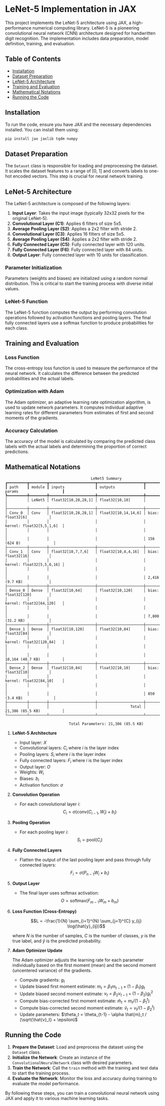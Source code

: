 # LeNet-5 Implementation in JAX

This project implements the LeNet-5 architecture using JAX, a high-performance numerical computing library. LeNet-5 is a pioneering convolutional neural network (CNN) architecture designed for handwritten digit recognition. The implementation includes data preparation, model definition, training, and evaluation.

## Table of Contents

- [Installation](#installation)
- [Dataset Preparation](#dataset-preparation)
- [LeNet-5 Architecture](#lenet-5-architecture)
- [Training and Evaluation](#training-and-evaluation)
- [Mathematical Notations](#mathematical-notations)
- [Running the Code](#running-the-code)

## Installation

To run the code, ensure you have JAX and the necessary dependencies installed. You can install them using:

```bash
pip install jax jaxlib tqdm numpy
```

## Dataset Preparation

The `Dataset` class is responsible for loading and preprocessing the dataset. It scales the dataset features to a range of [0, 1] and converts labels to one-hot encoded vectors. This step is crucial for neural network training.

## LeNet-5 Architecture

The LeNet-5 architecture is composed of the following layers:

1. **Input Layer**: Takes the input image (typically 32x32 pixels for the original LeNet-5).
2. **Convolutional Layer (C1)**: Applies 6 filters of size 5x5.
3. **Average Pooling Layer (S2)**: Applies a 2x2 filter with stride 2.
4. **Convolutional Layer (C3)**: Applies 16 filters of size 5x5.
5. **Average Pooling Layer (S4)**: Applies a 2x2 filter with stride 2.
6. **Fully Connected Layer (C5)**: Fully connected layer with 120 units.
7. **Fully Connected Layer (F6)**: Fully connected layer with 84 units.
8. **Output Layer**: Fully connected layer with 10 units for classification.

### Parameter Initialization

Parameters (weights and biases) are initialized using a random normal distribution. This is critical to start the training process with diverse initial values.

### LeNet-5 Function

The LeNet-5 function computes the output by performing convolution operations followed by activation functions and pooling layers. The final fully connected layers use a softmax function to produce probabilities for each class.

## Training and Evaluation

### Loss Function

The cross-entropy loss function is used to measure the performance of the neural network. It calculates the difference between the predicted probabilities and the actual labels.

### Optimization with Adam

The Adam optimizer, an adaptive learning rate optimization algorithm, is used to update network parameters. It computes individual adaptive learning rates for different parameters from estimates of first and second moments of the gradients.

### Accuracy Calculation

The accuracy of the model is calculated by comparing the predicted class labels with the actual labels and determining the proportion of correct predictions.

## Mathematical Notations

```
                                       LeNet5 Summary                                       
┏━━━━━━━━━┳━━━━━━━━┳━━━━━━━━━━━━━━━━━━━━━┳━━━━━━━━━━━━━━━━━━━━━┳━━━━━━━━━━━━━━━━━━━━━━━━━━━┓
┃ path    ┃ module ┃ inputs              ┃ outputs             ┃ params                    ┃
┡━━━━━━━━━╇━━━━━━━━╇━━━━━━━━━━━━━━━━━━━━━╇━━━━━━━━━━━━━━━━━━━━━╇━━━━━━━━━━━━━━━━━━━━━━━━━━━┩
│         │ LeNet5 │ float32[10,28,28,1] │ float32[10,10]      │                           │
├─────────┼────────┼─────────────────────┼─────────────────────┼───────────────────────────┤
│ Conv_0  │ Conv   │ float32[10,28,28,1] │ float32[10,14,14,6] │ bias: float32[6]          │
│         │        │                     │                     │ kernel: float32[5,5,1,6]  │
│         │        │                     │                     │                           │
│         │        │                     │                     │ 156 (624 B)               │
├─────────┼────────┼─────────────────────┼─────────────────────┼───────────────────────────┤
│ Conv_1  │ Conv   │ float32[10,7,7,6]   │ float32[10,4,4,16]  │ bias: float32[16]         │
│         │        │                     │                     │ kernel: float32[5,5,6,16] │
│         │        │                     │                     │                           │
│         │        │                     │                     │ 2,416 (9.7 KB)            │
├─────────┼────────┼─────────────────────┼─────────────────────┼───────────────────────────┤
│ Dense_0 │ Dense  │ float32[10,64]      │ float32[10,120]     │ bias: float32[120]        │
│         │        │                     │                     │ kernel: float32[64,120]   │
│         │        │                     │                     │                           │
│         │        │                     │                     │ 7,800 (31.2 KB)           │
├─────────┼────────┼─────────────────────┼─────────────────────┼───────────────────────────┤
│ Dense_1 │ Dense  │ float32[10,120]     │ float32[10,84]      │ bias: float32[84]         │
│         │        │                     │                     │ kernel: float32[120,84]   │
│         │        │                     │                     │                           │
│         │        │                     │                     │ 10,164 (40.7 KB)          │
├─────────┼────────┼─────────────────────┼─────────────────────┼───────────────────────────┤
│ Dense_2 │ Dense  │ float32[10,84]      │ float32[10,10]      │ bias: float32[10]         │
│         │        │                     │                     │ kernel: float32[84,10]    │
│         │        │                     │                     │                           │
│         │        │                     │                     │ 850 (3.4 KB)              │
├─────────┼────────┼─────────────────────┼─────────────────────┼───────────────────────────┤
│         │        │                     │               Total │ 21,386 (85.5 KB)          │
└─────────┴────────┴─────────────────────┴─────────────────────┴───────────────────────────┘
                                                                                            
                             Total Parameters: 21,386 (85.5 KB)                             
```

1. **LeNet-5 Architecture**

   - Input layer: $X$
   - Convolutional layers: $C_i$ where $i$ is the layer index
   - Pooling layers: $S_i$ where $i$ is the layer index
   - Fully connected layers: $F_i$ where $i$ is the layer index
   - Output layer: $O$
   - Weights: $W_i$
   - Biases: $b_i$
   - Activation function: $\sigma$

2. **Convolution Operation**

   - For each convolutional layer $i$:
     $$C_i = \sigma(\text{conv}(C_{i-1}, W_i) + b_i)$$

3. **Pooling Operation**

   - For each pooling layer $i$:
     $$S_i = \text{pool}(C_i)$$

4. **Fully Connected Layers**

   - Flatten the output of the last pooling layer and pass through fully connected layers:
     $$F_i = \sigma(P_{n-1} W_i + b_i)$$

5. **Output Layer**

   - The final layer uses softmax activation:
     $$O = \text{softmax}(F_{m-1} W_m + b_m)$$

6. **Loss Function (Cross-Entropy)**

   $$L = -\frac{1}{N} \sum_{i=1}^{N} \sum_{j=1}^{C} y_{ij} \log(\hat{y}_{ij})$$

   where $N$ is the number of samples, $C$ is the number of classes, $y$ is the true label, and $\hat{y}$ is the predicted probability.

7. **Adam Optimizer Update**

   The Adam optimizer adjusts the learning rate for each parameter individually based on the first moment (mean) and the second moment (uncentered variance) of the gradients.

   - Compute gradients: $g_t$
   - Update biased first moment estimate: $m_t = \beta_1 m_{t-1} + (1 - \beta_1) g_t$
   - Update biased second moment estimate: $v_t = \beta_2 v_{t-1} + (1 - \beta_2) g_t^2$
   - Compute bias-corrected first moment estimate: $\hat{m}_t = m_t / (1 - \beta_1^t)$
   - Compute bias-corrected second moment estimate: $\hat{v}_t = v_t / (1 - \beta_2^t)$
   - Update parameters: $\theta_t = \theta_{t-1} - \alpha \hat{m}_t / (\sqrt{\hat{v}_t} + \epsilon)$

## Running the Code

1. **Prepare the Dataset**: Load and preprocess the dataset using the `Dataset` class.
2. **Initialize the Network**: Create an instance of the `ConvolutionalNeuralNetwork` class with desired parameters.
3. **Train the Network**: Call the `train` method with the training and test data to start the training process.
4. **Evaluate the Network**: Monitor the loss and accuracy during training to evaluate the model performance.

By following these steps, you can train a convolutional neural network using JAX and apply it to various machine learning tasks.